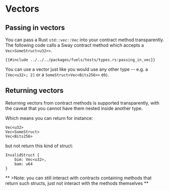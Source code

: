 # Vectors

## Passing in vectors

You can pass a Rust `std::vec::Vec` into your contract method transparently. The following code calls a Sway contract method which accepts a `Vec<SomeStruct<u32>>`.

```rust,ignore
{{#include ../../../packages/fuels/tests/types.rs:passing_in_vec}}
```

You can use a vector just like you would use any other type -- e.g. a `[Vec<u32>; 2]` or a `SomeStruct<Vec<Bits256>>` etc.

## Returning vectors

Returning vectors from contract methods is supported transparently, with the caveat that you cannot have them nested inside another type.

Which means you can return for instance:
```rust,ignore
Vec<u32>
Vec<SomeStruct>
Vec<Bits256>
```

but not return this kind of struct:
```rust,ignore
InvalidStruct {
    bim: Vec<u32>,
    bam: u64
}
```

** >Note: you can still interact with contracts containing methods that return such structs, just not interact with the methods themselves ** 
